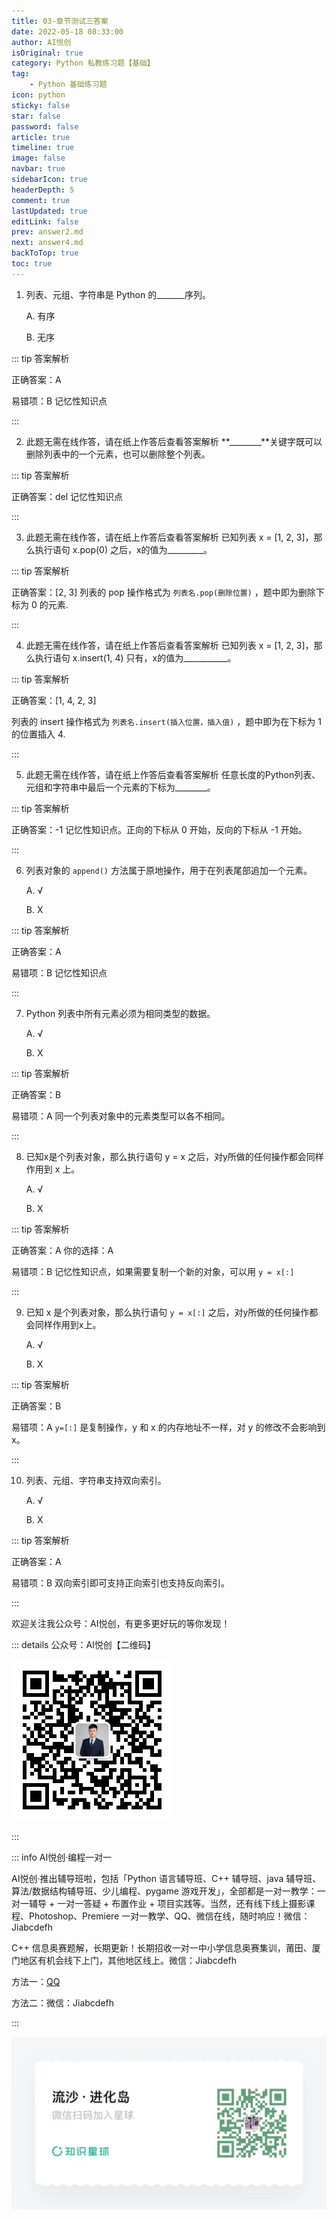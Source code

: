 ```yaml
---
title: 03-章节测试三答案
date: 2022-05-18 08:33:00
author: AI悦创
isOriginal: true
category: Python 私教练习题【基础】
tag:
    - Python 基础练习题
icon: python
sticky: false
star: false
password: false
article: true
timeline: true
image: false
navbar: true
sidebarIcon: true
headerDepth: 5
comment: true
lastUpdated: true
editLink: false
prev: answer2.md
next: answer4.md
backToTop: true
toc: true
---
```


1.  列表、元组、字符串是 Python 的\_\_\_\_\_\_\_序列。 
    
    A. 有序 
    
    B. 无序

::: tip 答案解析

正确答案：A 

易错项：B 记忆性知识点

:::

2.  此题无需在线作答，请在纸上作答后查看答案解析 **\_\_\_\_\_\_\_\_**关键字既可以删除列表中的一个元素，也可以删除整个列表。
    

::: tip 答案解析

正确答案：del 记忆性知识点

:::
    

3.  此题无需在线作答，请在纸上作答后查看答案解析 已知列表 x = \[1, 2, 3\]，那么执行语句 x.pop(0) 之后，x的值为\_\_\_\_\_\_\_\_\_。
    

::: tip 答案解析

正确答案：[2, 3] 列表的 pop 操作格式为 `列表名.pop(删除位置)` ，题中即为删除下标为 0 的元素.

:::
    

4.  此题无需在线作答，请在纸上作答后查看答案解析 已知列表 x = \[1, 2, 3\]，那么执行语句 x.insert(1, 4) 只有，x的值为\_\_\_\_\_\_\_\_\_\_\_。
    

::: tip 答案解析

正确答案：\[1, 4, 2, 3\] 

列表的 insert 操作格式为 `列表名.insert(插入位置，插入值)` ，题中即为在下标为 1 的位置插入 4.

:::

5.  此题无需在线作答，请在纸上作答后查看答案解析 任意长度的Python列表、元组和字符串中最后一个元素的下标为\_\_\_\_\_\_\_\_。
    

::: tip 答案解析

正确答案：-1 记忆性知识点。正向的下标从 0 开始，反向的下标从 -1 开始。

:::    

6.  列表对象的 `append()` 方法属于原地操作，用于在列表尾部追加一个元素。 
    
    A. √ 
    
    B. X
    

::: tip 答案解析

正确答案：A 

易错项：B 记忆性知识点

:::    

7. Python 列表中所有元素必须为相同类型的数据。 

    A. √ 

    B. X

::: tip 答案解析

正确答案：B 

易错项：A 同一个列表对象中的元素类型可以各不相同。

:::    

8. 已知x是个列表对象，那么执行语句 y = x 之后，对y所做的任何操作都会同样作用到 x 上。

     A. √ 

    B. X

::: tip 答案解析

正确答案：A 你的选择：A

易错项：B 记忆性知识点，如果需要复制一个新的对象，可以用 `y = x[:]`

:::    

9. 已知 x 是个列表对象，那么执行语句 `y = x[:]` 之后，对y所做的任何操作都会同样作用到x上。 

    A. √ 

    B. X

::: tip 答案解析

正确答案：B 

易错项：A `y=[:]` 是复制操作，y 和 x 的内存地址不一样，对 y 的修改不会影响到 x。

:::    

10.  列表、元组、字符串支持双向索引。 
     
     A. √ 
     
     B. X

::: tip 答案解析

正确答案：A 

易错项：B 双向索引即可支持正向索引也支持反向索引。

:::

欢迎关注我公众号：AI悦创，有更多更好玩的等你发现！

::: details 公众号：AI悦创【二维码】

![](/gzh.jpg)

:::

::: info AI悦创·编程一对一

AI悦创·推出辅导班啦，包括「Python 语言辅导班、C++ 辅导班、java 辅导班、算法/数据结构辅导班、少儿编程、pygame 游戏开发」，全部都是一对一教学：一对一辅导 + 一对一答疑 + 布置作业 + 项目实践等。当然，还有线下线上摄影课程、Photoshop、Premiere 一对一教学、QQ、微信在线，随时响应！微信：Jiabcdefh

C++ 信息奥赛题解，长期更新！长期招收一对一中小学信息奥赛集训，莆田、厦门地区有机会线下上门，其他地区线上。微信：Jiabcdefh

方法一：[QQ](http://wpa.qq.com/msgrd?v=3&uin=1432803776&site=qq&menu=yes)

方法二：微信：Jiabcdefh

:::

![](/zsxq.jpg)